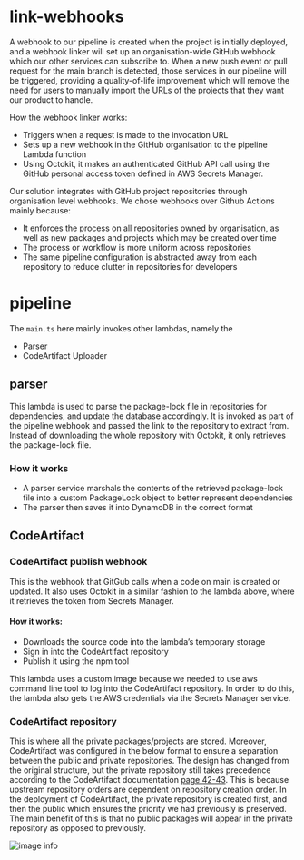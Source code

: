 # link-webhooks

A webhook to our pipeline is created when the project is initially deployed, and a webhook linker will set up an organisation-wide GitHub webhook which our other services can subscribe to. When a new push event or pull request for the main branch is detected, those services in our pipeline will be triggered, providing a quality-of-life improvement which will remove the need for users to manually import the URLs of the projects that they want our product to handle.

How the webhook linker works:

- Triggers when a request is made to the invocation URL
- Sets up a new webhook in the GitHub organisation to the pipeline Lambda function
- Using Octokit, it makes an authenticated GitHub API call using the GitHub personal access token defined in AWS Secrets Manager.

Our solution integrates with GitHub project repositories through organisation level webhooks. We chose webhooks over Github Actions mainly because:

- It enforces the process on all repositories owned by organisation, as well as new packages and projects which may be created over time
- The process or workflow is more uniform across repositories
- The same pipeline configuration is abstracted away from each repository to reduce clutter in repositories for developers

# pipeline

The `main.ts` here mainly invokes other lambdas, namely the

- Parser
- CodeArtifact Uploader

## parser

This lambda is used to parse the package-lock file in repositories for dependencies, and update the database accordingly. It is invoked as part of the pipeline webhook and passed the link to the repository to extract from. Instead of downloading the whole repository with Octokit, it only retrieves the package-lock file.

### How it works

- A parser service marshals the contents of the retrieved package-lock file into a custom PackageLock object to better represent dependencies
- The parser then saves it into DynamoDB in the correct format

## CodeArtifact

### CodeArtifact publish webhook

This is the webhook that GitGub calls when a code on main is created or updated. It also uses Octokit in a similar fashion to the lambda above, where it retrieves the token from Secrets Manager.

#### How it works:

- Downloads the source code into the lambda’s temporary storage
- Sign in into the CodeArtifact repository
- Publish it using the npm tool

This lambda uses a custom image because we needed to use aws command line tool to log into the CodeArtifact repository. In order to do this, the lambda also gets the AWS credentials via the Secrets Manager service.

### CodeArtifact repository

This is where all the private packages/projects are stored. Moreover, CodeArtifact was configured in the below format to ensure a separation between the public and private repositories. The design has changed from the original structure, but the private repository still takes precedence according to the CodeArtifact documentation [page 42-43](https://docs.aws.amazon.com/codeartifact/latest/ug/codeartifact-user.pdf). This is because upstream repository orders are dependent on repository creation order. In the deployment of CodeArtifact, the private repository is created first, and then the public which ensures the priority we had previously is preserved. The main benefit of this is that no public packages will appear in the private repository as opposed to previously.

![image info](./pipeline/code-artifact-docker/codeartifact-structure.pngimage.png)
